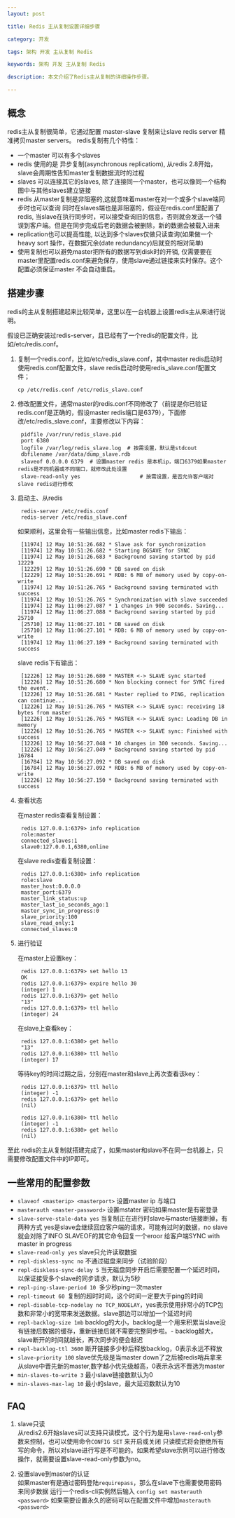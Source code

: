 ```yaml
---
layout: post

title: Redis 主从复制设置详细步骤

category: 开发

tags: 架构 开发 主从复制 Redis

keywords: 架构 开发 主从复制 Redis

description: 本文介绍了Redis主从复制的详细操作步骤。

---
```


## 概念
redis主从复制很简单，它通过配置 master-slave 复制来让slave redis server 精准拷贝master servers。 redis复制有几个特性：

- 一个master 可以有多个slaves  
- redis 使用的是 异步复制(asynchronous replicatiom), 从redis 2.8开始，slave会周期性告知master复制数据流时的过程
- slaves 可以连接其它的slaves, 除了连接同一个master，也可以像同一个结构图中与其他slaves建立链接
- redis 从master复制是非阻塞的,这就意味着master在对一个或多个slave端同步时也可以查询
同时在slaves端也是非阻塞的，假设在redis.conf里配置了redis, 当slave在执行同步时，可以接受查询旧的信息，否则就会发送一个错误到客户端。但是在同步完成后老的数据会被删除，新的数据会被载入进来
- replication也可以提高性能, 以达到多个slaves仅做只读查询(如果做一个heavy sort 操作，在数据冗余(date redundancy)后就变的相对简单)
- 使用复制也可以避免master把所有的数据写到disk时的开销, 仅需要要在master里配置redis.conf来避免保存，使用slave通过链接来实时保存。这个配置必须保证master 不会自动重启。

## 搭建步骤
redis的主从复制搭建起来比较简单，这里以在一台机器上设置redis主从来进行说明。

假设已正确安装过redis-server，且已经有了一个redis的配置文件，比如/etc/redis.conf。

1.  复制一个redis.conf，比如/etc/redis\_slave.conf，其中master redis启动时使用redis.conf配置文件，slave redis启动时使用redis_slave.conf配置文件；  

    	cp /etc/redis.conf /etc/redis_slave.conf  

2. 修改配置文件，通常master的redis.conf不同修改了（前提是你已验证redis.conf是正确的，假设master redis端口是6379），下面修改/etc/redis_slave.conf，主要修改以下内容：
    	
    	pidfile /var/run/redis_slave.pid  
    	port 6380  
    	logfile /var/log/redis_slave.log  # 按需设置，默认是stdcout  
    	dbfilename /var/data/dump_slave.rdb  
    	slaveof 0.0.0.0 6379  # 设置master redis 是本机ip，端口6379如果master redis是不同机器或不同端口，就修改此处设置
    	slave-read-only yes 				  # 按需设置，是否允许客户端对slave redis进行修改

3. 启动主、从redis  
    
    	redis-server /etc/redis.conf  
    	redis-server /etc/redis_slave.conf  

	如果顺利，这里会有一些输出信息，比如master redis下输出：
    		
    	[11974] 12 May 10:51:26.682 * Slave ask for synchronization  
    	[11974] 12 May 10:51:26.682 * Starting BGSAVE for SYNC  
    	[11974] 12 May 10:51:26.683 * Background saving started by pid 12229  
    	[12229] 12 May 10:51:26.690 * DB saved on disk  
    	[12229] 12 May 10:51:26.691 * RDB: 6 MB of memory used by copy-on-write  
    	[11974] 12 May 10:51:26.765 * Background saving terminated with success  
    	[11974] 12 May 10:51:26.765 * Synchronization with slave succeeded  
    	[11974] 12 May 11:06:27.087 * 1 changes in 900 seconds. Saving...  
    	[11974] 12 May 11:06:27.088 * Background saving started by pid 25710  
    	[25710] 12 May 11:06:27.101 * DB saved on disk  
    	[25710] 12 May 11:06:27.101 * RDB: 6 MB of memory used by copy-on-write  
    	[11974] 12 May 11:06:27.189 * Background saving terminated with success  

	slave redis下有输出：
    	
    	[12226] 12 May 10:51:26.680 * MASTER <-> SLAVE sync started  
    	[12226] 12 May 10:51:26.680 * Non blocking connect for SYNC fired the event.  
    	[12226] 12 May 10:51:26.681 * Master replied to PING, replication can continue...  
    	[12226] 12 May 10:51:26.765 * MASTER <-> SLAVE sync: receiving 18 bytes from master  
    	[12226] 12 May 10:51:26.765 * MASTER <-> SLAVE sync: Loading DB in memory  
    	[12226] 12 May 10:51:26.765 * MASTER <-> SLAVE sync: Finished with success  
    	[12226] 12 May 10:56:27.048 * 10 changes in 300 seconds. Saving...  
    	[12226] 12 May 10:56:27.049 * Background saving started by pid 16784  
    	[16784] 12 May 10:56:27.092 * DB saved on disk  
    	[16784] 12 May 10:56:27.092 * RDB: 6 MB of memory used by copy-on-write  
    	[12226] 12 May 10:56:27.150 * Background saving terminated with success  

4. 查看状态  

	在master redis查看复制设置：  
    
    	redis 127.0.0.1:6379> info replication
    	role:master  
    	connected_slaves:1  
    	slave0:127.0.0.1,6380,online  
  
	在slave redis查看复制设置：  
    
    	redis 127.0.0.1:6380> info replication  
    	role:slave  
    	master_host:0.0.0.0  
    	master_port:6379  
    	master_link_status:up  
    	master_last_io_seconds_ago:1  
    	master_sync_in_progress:0  
    	slave_priority:100  
    	slave_read_only:1  
    	connected_slaves:0  
  
4. 进行验证

	在master上设置key：  
    
    	redis 127.0.0.1:6379> set hello 13  
    	OK  
    	redis 127.0.0.1:6379> expire hello 30  
    	(integer) 1  
    	redis 127.0.0.1:6379> get hello  
    	"13"  
    	redis 127.0.0.1:6379> ttl hello  
    	(integer) 24  

	在slave上查看key：  
    
    	redis 127.0.0.1:6380> get hello  
    	"13"  
    	redis 127.0.0.1:6380> ttl hello  
    	(integer) 17  

	等待key的时间过期之后，分别在master和slave上再次查看该key：  
    
     	redis 127.0.0.1:6379> ttl hello   
    	(integer) -1  
    	redis 127.0.0.1:6379> get hello  
    	(nil)  
    	  
    	redis 127.0.0.1:6380> ttl hello  
    	(integer) -1  
    	redis 127.0.0.1:6380> get hello  
    	(nil)  
    
至此 redis的主从复制就搭建完成了，如果master和slave不在同一台机器上，只需要修改配置文件中的IP即可。

## 一些常用的配置参数
- `slaveof <masterip> <masterport>` 设置master ip 与端口
- `masterauth <master-password>` 设置mstater 密码如果master是有密登录
- `slave-serve-stale-data yes` 当复制正在进行时slave与master链接断掉，有两种方式 yes是slave会继续回应客户端的请求，可能有过时的数据，no slave就会对除了INFO SLAVEOF的其它命令回复一个eroor 给客户端SYNC with master in progress
- `slave-read-only yes`  slave只允许读取数据
- `repl-diskless-sync no` 不通过磁盘来同步（试验阶段）
- `repl-diskless-sync-delay 5` 当无磁盘同步开启后需要配置一个延迟时间，以保证接受多个slave的同步请求，默认为5秒
- `repl-ping-slave-period 10 `多少秒ping一次master
- `repl-timeout 60 `复制的超时时间，这个时间一定要大于ping的时间
- `repl-disable-tcp-nodelay no TCP_NODELAY`，yes表示使用非常小的TCP包数和非常小的宽带来发送数据。slave那边可以增加一个延迟时间
- `repl-backlog-size 1mb` backlog的大小，backlog是一个用来积累当slave没有链接后数据的缓存，重新链接后就不需要完整同步啦。- backlog越大，slave断开的时间就越长，再次同步的便会越迟
- `repl-backlog-ttl 3600` 断开链接多少秒后释放backlog，0表示永远不释放
- `slave-priority 100` slave优先级是当master down了之后被redis哨兵拿来从slave中晋先新的master,数字越小优先级越高，0表示永远不晋选为master
- `min-slaves-to-write 3` 最小slave链接数默认为0
- `min-slaves-max-lag 10` 最小的slave，最大延迟数默认为10

## FAQ
1. slave只读  
从redis2.6开始slaves可以支持只读模式，这个行为是用`slave-read-only`参数来控制，也可以使用命令`CONFIG SET` 来开启或关闭
只读模式将会拒绝所有写的命令，所以对slave进行写是不可能的。如果希望slave示例可以进行修改操作，就需要设置slave-read-only参数为no。

2. 设置slave到master的认证  
如果master有是通过密码登陆`requirepass`，那么在slave下也需要使用密码来同步数据
运行一个redis-cli实例然后输入 `config set masterauth <password>` 如果需要设置永久的密码可以在配置文件中增加`masterauth <password>`
